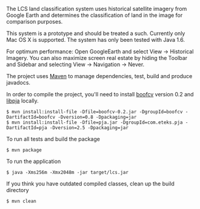 The LCS land classification system uses historical satellite imagery from
Google Earth and determines the classification of land in the image for 
comparison purposes.  

This system is a prototype and should be treated a such.  Currently only 
Mac OS X is supported.  The system has only been tested with Java 1.6. 

For optimum performance:
Open GoogleEarth and select View -> Historical Imagery.
You can also maximize screen real estate by hiding the Toolbar and Sidebar
and selecting View -> Navigation -> Never.

The project uses [Maven](http://maven.apache.org) to manage dependencies, test,
build and produce javadocs.

In order to compile the project, you'll need to install [boofcv](http://sourceforge.net/projects/boofcv/files/v0.2/)
version 0.2 and [libpja](https://github.com/lessthanoptimal/BoofCV/blob/master/lib/libpja.jar?raw=true) locally.

    $ mvn install:install-file -Dfile=boofcv-0.2.jar -DgroupId=boofcv -DartifactId=boofcv -Dversion=0.8 -Dpackaging=jar
    $ mvn install:install-file -Dfile=pja.jar -DgroupId=com.eteks.pja -DartifactId=pja -Dversion=2.5 -Dpackaging=jar
    
To run all tests and build the package

    $ mvn package

To run the application

    $ java -Xms256m -Xmx2048m -jar target/lcs.jar
    
If you think you have outdated compiled classes, clean up the build directory

    $ mvn clean
